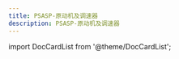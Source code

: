 ```yaml
---
title: PSASP-原动机及调速器
description: PSASP-原动机及调速器
---
```


import DocCardList from '@theme/DocCardList';

<DocCardList />